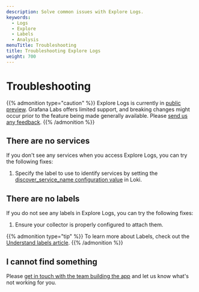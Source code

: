 ```yaml
---
description: Solve common issues with Explore Logs.
keywords:
  - Logs
  - Explore
  - Labels
  - Analysis
menuTitle: Troubleshooting
title: Troubleshooting Explore Logs
weight: 700
---
```


# Troubleshooting

{{% admonition type="caution" %}}
Explore Logs is currently in [public preview](/docs/release-life-cycle/). Grafana Labs offers limited support, and breaking changes might occur prior to the feature being made generally available.
Please [send us any feedback](https://forms.gle/1sYWCTPvD72T1dPH9).
{{% /admonition %}}

## There are no services

If you don't see any services when you access Explore Logs, you can try the following fixes:

1. Specify the label to use to identify services by setting the [discover_service_name configuration value](https://grafana.com/docs/loki/latest/configure/#:~:text=discover_service_name) in Loki.

## There are no labels

If you do not see any labels in Explore Logs, you can try the following fixes:

1. Ensure your collector is properly configured to attach them.

{{% admonition type="tip" %}}
To learn more about Labels, check out the [Understand labels article](https://grafana.com/docs/loki/latest/get-started/labels/).
{{% /admonition %}}

## I cannot find something

Please [get in touch with the team building the app](https://forms.gle/1sYWCTPvD72T1dPH9) and let us know what's not working for you.
